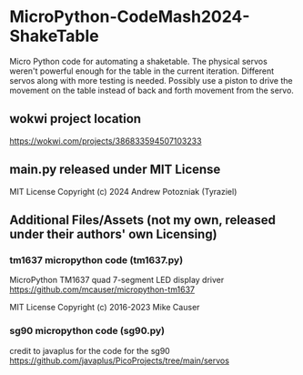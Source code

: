 # MicroPython-CodeMash2024-ShakeTable
Micro Python code for automating a shaketable.  The physical servos weren't powerful enough for the table in the current iteration.
Different servos along with more testing is needed.  Possibly use a piston to drive the movement on the table instead of back and forth movement from the servo.

## wokwi project location
https://wokwi.com/projects/386833594507103233

## main.py released under MIT License
MIT License
Copyright (c) 2024 Andrew Potozniak (Tyraziel)

## Additional Files/Assets (not my own, released under their authors' own Licensing)

### tm1637 micropython code (tm1637.py)
MicroPython TM1637 quad 7-segment LED display driver
https://github.com/mcauser/micropython-tm1637

MIT License
Copyright (c) 2016-2023 Mike Causer

### sg90 micropython code (sg90.py)
credit to javaplus for the code for the sg90
https://github.com/javaplus/PicoProjects/tree/main/servos
